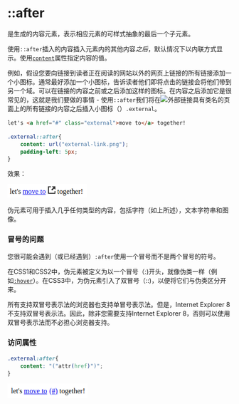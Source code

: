 # ::after

是生成的内容元素，表示相应元素的可样式抽象的最后一个子元素。

使用`::after`插入的内容插入元素内的其他内容*之后*，默认情况下以内联方式显示。使用[`content`](http://tympanus.net/codrops/css_reference/content)属性指定内容的值。

例如，假设您要向链接到读者正在阅读的网站以外的网页上链接的所有链接添加一个小图标。通常最好添加一个小图标，告诉读者他们即将点击的链接会将他们带到另一个域。可以在链接的内容之前或之后添加这样的图标。在内容之后添加它是很常见的，这就是我们要做的事情 - 使用`::after`我们将在![外部链接](https://codropspz-tympanus.netdna-ssl.com/codrops/wp-content/uploads/2014/12/external-link.png)具有类名的页面上的所有链接的内容之后插入小图标（）`.external`。

```html
let's <a href="#" class="external">move to</a> together!
```

```css
.external::after{
    content: url("external-link.png");
    padding-left: 5px;
}
```

效果：

![1567755597044](assets/1567755597044.png)

伪元素可用于插入几乎任何类型的内容，包括字符（如上所述），文本字符串和图像。

### 冒号的问题

您很可能会遇到（或已经遇到）`:after`使用一个冒号而不是两个冒号的符号。

在CSS1和CSS2中，伪元素被定义为以一个冒号（:)开头，就像伪类一样（例如[`:hover`](http://tympanus.net/codrops/css_reference/hover)）。在CSS3中，为伪元素引入了双冒号（::)，以便将它们与伪类区分开来。

所有支持双冒号表示法的浏览器也支持单冒号表示法。但是，Internet Explorer 8不支持双冒号表示法。因此，除非您需要支持Internet Explorer 8，否则可以使用双冒号表示法而不必担心浏览器支持。

### 访问属性

```css
.external:after{
    content: "("attr(href)")";
}
```

![1567756209260](assets/1567756209260.png)

